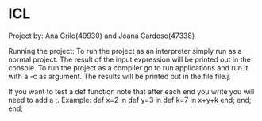 # ICL

Project by: Ana Grilo(49930) and Joana Cardoso(47338)

Running the project: To run the project as an interpreter simply run as a normal project. The result of the input expression will be printed out in the console. To run the project as a compiler go to run applications and run it with a -c as argument. The results will be printed out in the file file.j.

If you want to test a def function note that after each end you write you will need to add a ;.
Example:
def x=2 in def y=3 in def k=7 in x+y+k end; end; end;
